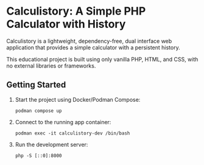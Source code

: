 # Calculistory: A Simple PHP Calculator with History

Calculistory is a lightweight, dependency-free, dual interface web application that provides a simple calculator with a persistent history.

This educational project is built using only vanilla PHP, HTML, and CSS, with no external libraries or frameworks.

## Getting Started

1. Start the project using Docker/Podman Compose:

   ```
   podman compose up
   ```

2. Connect to the running app container:

   ```
   podman exec -it calculistory-dev /bin/bash
   ```

3. Run the development server:

   ```
   php -S [::0]:8000
   ```
